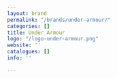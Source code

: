 ```yaml
---
layout: brand
permalink: "/brands/under-armour/"
categories: []
title: Under Armour
logo: "/logo-under-armour.png"
website: ''
catalogues: []
info: ''

---
```

